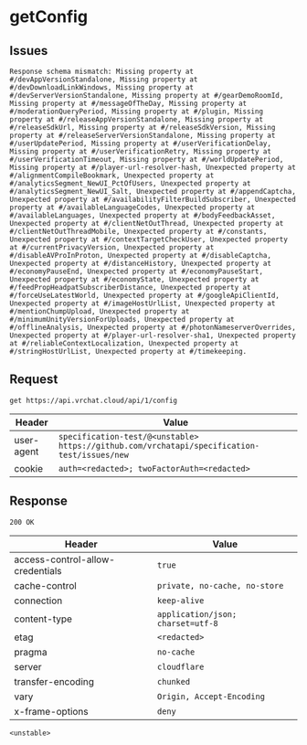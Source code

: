 # getConfig

## Issues
```
Response schema mismatch: Missing property at #/devAppVersionStandalone, Missing property at #/devDownloadLinkWindows, Missing property at #/devServerVersionStandalone, Missing property at #/gearDemoRoomId, Missing property at #/messageOfTheDay, Missing property at #/moderationQueryPeriod, Missing property at #/plugin, Missing property at #/releaseAppVersionStandalone, Missing property at #/releaseSdkUrl, Missing property at #/releaseSdkVersion, Missing property at #/releaseServerVersionStandalone, Missing property at #/userUpdatePeriod, Missing property at #/userVerificationDelay, Missing property at #/userVerificationRetry, Missing property at #/userVerificationTimeout, Missing property at #/worldUpdatePeriod, Missing property at #/player-url-resolver-hash, Unexpected property at #/alignmentCompileBookmark, Unexpected property at #/analyticsSegment_NewUI_PctOfUsers, Unexpected property at #/analyticsSegment_NewUI_Salt, Unexpected property at #/appendCaptcha, Unexpected property at #/availabilityFilterBuildSubscriber, Unexpected property at #/availableLanguageCodes, Unexpected property at #/availableLanguages, Unexpected property at #/bodyFeedbackAsset, Unexpected property at #/clientNetOutThread, Unexpected property at #/clientNetOutThreadMobile, Unexpected property at #/constants, Unexpected property at #/contextTargetCheckUser, Unexpected property at #/currentPrivacyVersion, Unexpected property at #/disableAVProInProton, Unexpected property at #/disableCaptcha, Unexpected property at #/distanceHistory, Unexpected property at #/economyPauseEnd, Unexpected property at #/economyPauseStart, Unexpected property at #/economyState, Unexpected property at #/feedPropHeadpatSubscriberDistance, Unexpected property at #/forceUseLatestWorld, Unexpected property at #/googleApiClientId, Unexpected property at #/imageHostUrlList, Unexpected property at #/mentionChumpUpload, Unexpected property at #/minimumUnityVersionForUploads, Unexpected property at #/offlineAnalysis, Unexpected property at #/photonNameserverOverrides, Unexpected property at #/player-url-resolver-sha1, Unexpected property at #/reliableContextLocalization, Unexpected property at #/stringHostUrlList, Unexpected property at #/timekeeping.
```

## Request
`get https://api.vrchat.cloud/api/1/config`

| Header | Value |
| ------ | ----- |
| user-agent | `specification-test/@<unstable> https://github.com/vrchatapi/specification-test/issues/new` |
| cookie | `auth=<redacted>; twoFactorAuth=<redacted>` |


## Response
`200 OK`

| Header | Value |
| ------ | ----- |
| access-control-allow-credentials | `true` |
| cache-control | `private, no-cache, no-store` |
| connection | `keep-alive` |
| content-type | `application/json; charset=utf-8` |
| etag | `<redacted>` |
| pragma | `no-cache` |
| server | `cloudflare` |
| transfer-encoding | `chunked` |
| vary | `Origin, Accept-Encoding` |
| x-frame-options | `deny` |

```jsonc
<unstable>
```
